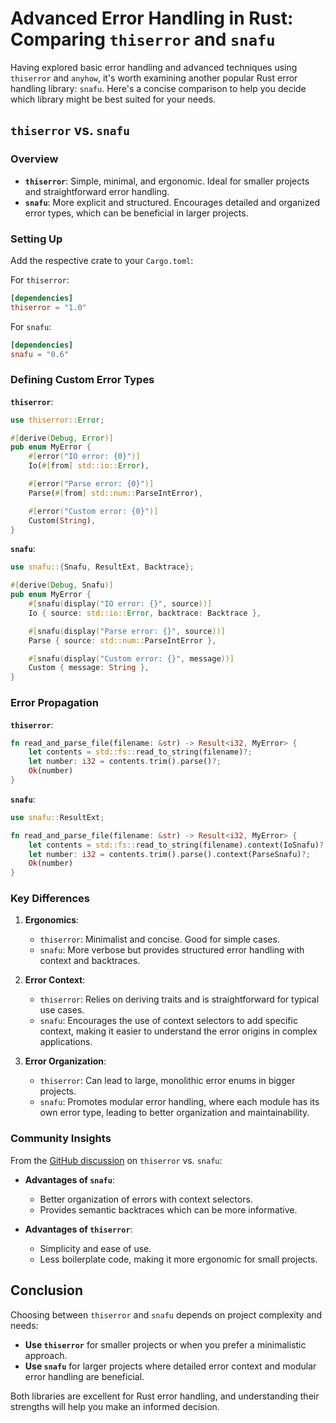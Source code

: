 # Advanced Error Handling in Rust: Comparing `thiserror` and `snafu`

Having explored basic error handling and advanced techniques using `thiserror` and `anyhow`, it's worth examining
another popular Rust error handling library: `snafu`. Here's a concise comparison to help you decide which library might
be best suited for your needs.

## `thiserror` vs. `snafu`

### Overview

- **`thiserror`**: Simple, minimal, and ergonomic. Ideal for smaller projects and straightforward error handling.
- **`snafu`**: More explicit and structured. Encourages detailed and organized error types, which can be beneficial in
  larger projects.

### Setting Up

Add the respective crate to your `Cargo.toml`:

For `thiserror`:

```toml
[dependencies]
thiserror = "1.0"
```

For `snafu`:

```toml
[dependencies]
snafu = "0.6"
```

### Defining Custom Error Types

**`thiserror`**:

```rust
use thiserror::Error;

#[derive(Debug, Error)]
pub enum MyError {
    #[error("IO error: {0}")]
    Io(#[from] std::io::Error),

    #[error("Parse error: {0}")]
    Parse(#[from] std::num::ParseIntError),

    #[error("Custom error: {0}")]
    Custom(String),
}
```

**`snafu`**:

```rust
use snafu::{Snafu, ResultExt, Backtrace};

#[derive(Debug, Snafu)]
pub enum MyError {
    #[snafu(display("IO error: {}", source))]
    Io { source: std::io::Error, backtrace: Backtrace },

    #[snafu(display("Parse error: {}", source))]
    Parse { source: std::num::ParseIntError },

    #[snafu(display("Custom error: {}", message))]
    Custom { message: String },
}
```

### Error Propagation

**`thiserror`**:

```rust
fn read_and_parse_file(filename: &str) -> Result<i32, MyError> {
    let contents = std::fs::read_to_string(filename)?;
    let number: i32 = contents.trim().parse()?;
    Ok(number)
}
```

**`snafu`**:

```rust
use snafu::ResultExt;

fn read_and_parse_file(filename: &str) -> Result<i32, MyError> {
    let contents = std::fs::read_to_string(filename).context(IoSnafu)?;
    let number: i32 = contents.trim().parse().context(ParseSnafu)?;
    Ok(number)
}
```

### Key Differences

1. **Ergonomics**:
    - `thiserror`: Minimalist and concise. Good for simple cases.
    - `snafu`: More verbose but provides structured error handling with context and backtraces.

2. **Error Context**:
    - `thiserror`: Relies on deriving traits and is straightforward for typical use cases.
    - `snafu`: Encourages the use of context selectors to add specific context, making it easier to understand the error
      origins in complex applications.

3. **Error Organization**:
    - `thiserror`: Can lead to large, monolithic error enums in bigger projects.
    - `snafu`: Promotes modular error handling, where each module has its own error type, leading to better organization
      and maintainability.

### Community Insights

From the [GitHub discussion](https://github.com/kube-rs/kube/discussions/453) on `thiserror` vs. `snafu`:

- **Advantages of `snafu`**:
    - Better organization of errors with context selectors.
    - Provides semantic backtraces which can be more informative.

- **Advantages of `thiserror`**:
    - Simplicity and ease of use.
    - Less boilerplate code, making it more ergonomic for small projects.

## Conclusion

Choosing between `thiserror` and `snafu` depends on project complexity and needs:

- **Use `thiserror`** for smaller projects or when you prefer a minimalistic approach.
- **Use `snafu`** for larger projects where detailed error context and modular error handling are beneficial.

Both libraries are excellent for Rust error handling, and understanding their strengths will help you make an informed
decision.